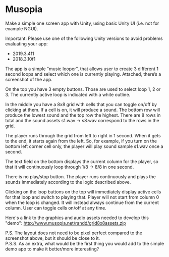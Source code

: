 # Musopia

Make a simple one screen app with Unity, using basic Unity UI (i.e. not for example NGUI).

Important: Please use one of the following Unity versions to avoid problems evaluating your app:
* 2019.3.4f1
* 2018.3.10f1

The app is a simple "music looper", that allows user to create 3 different 1 second loops and select which one is currently playing. Attached, there’s a screenshot of the app.

On the top you have 3 empty buttons. Those are used to select loop 1, 2 or 3. The currently active loop is indicated with a white outline.

In the middle you have a 8x8 grid with cells that you can toggle on/off by clicking at them. If a cell is on, it will produce a sound. The bottom row will produce the lowest sound and the top row the highest. There are 8 rows in total and the sound assets s1.wav -> s8.wav correspond to the rows in the grid.

The player runs through the grid from left to right in 1 second. When it gets to the end, it starts again from the left. So, for example, if you turn on the bottom left corner cell only, the player will play sound sample s1.wav once a second.

The text field on the bottom displays the current column for the player, so that it will continuously loop through 1/8 -> 8/8 in one second.

There is no play/stop button. The player runs continuously and plays the sounds immediately according to the logic described above.

Clicking on the loop buttons on the top will immediately display active cells for that loop and switch to playing that. Player will not start from column 0 when the loop is changed. It will instead always continue from the current column. User can toggle cells on/off at any time.

Here's a link to the graphics and audio assets needed to develop this "demo":
http://www.musopia.net/randd/grid8x8assets.zip

P.S. The layout does not need to be pixel perfect compared to the screenshot above, but it should be close to it.<br/>
P.S.S. As an extra, what would be the first thing you would add to the simple demo app to make it better/more interesting?
